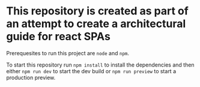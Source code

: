 # This repository is created as part of an attempt to create a architectural guide for react SPAs

Prerequesites to run this project are `node` and `npm`.

To start this repository run
`npm install`
to install the dependencies and then either
`npm run dev`
to start the dev build or
`npm run preview`
to start a production preview.